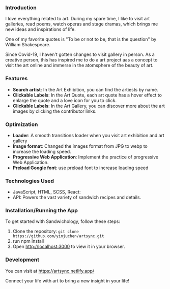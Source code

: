 ### Introduction

I love everything related to art. During my spare time, I like to visit art galleries, read poems, watch operas and stage dramas, which brings me new ideas and inspirations of life.

One of my favorite quotes is "To be or not to be, that is the question" by William Shakespeare.

Since Covid-19, I haven't gotten changes to visit gallery in person. As a creative person, this has inspired me to do a art project aas a concept to visit the art online and immerse in the atomsphere of the beauty of art.

### Features

- **Search artist**: In the Art Exhibition, you can find the artiests by name.
- **Clickable Labels**: In the Art Quote, each art quote has a hover effect to enlarge the quote and a love icon for you to click.
- **Clickable Labels**: In the Art Gallery, you can discover more about the art images by clicking the contributor links.

### Optimization

- **Loader**: A smooth transitions loader when you visit art exhibition and art gallery
- **Image format**: Changed the images format from JPG to webp to increase the loading speed.
- **Progressive Web Application**: Implement the practice of progressive Web Application.
- **Preload Google font**: use preload font to increase loading speed

### Technologies Used

- JavaScript, HTML, SCSS, React:
- API: Powers the vast variety of sandwich recipes and details.

### Installation/Running the App

To get started with Sandwichology, follow these steps:

1. Clone the repository: `git clone https://github.com/yinjuchen/artsync.git`
2. run npm install
3. Open [http://localhost:3000](http://localhost:3000) to view it in your browser.

### Development

You can visit at https://artsync.netlify.app/

Connect your life with art to bring a new insight in your life!
